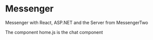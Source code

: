 # Messenger
Messenger with React, ASP.NET and the Server from MessengerTwo

The component home.js is the chat component
